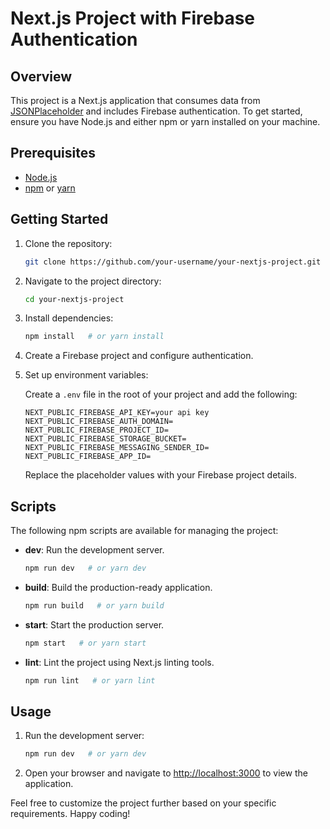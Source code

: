 # Next.js Project with Firebase Authentication

## Overview

This project is a Next.js application that consumes data from [JSONPlaceholder](https://jsonplaceholder.typicode.com/) and includes Firebase authentication. To get started, ensure you have Node.js and either npm or yarn installed on your machine.

## Prerequisites

- [Node.js](https://nodejs.org/)
- [npm](https://www.npmjs.com/) or [yarn](https://yarnpkg.com/)

## Getting Started

1. Clone the repository:

    ```bash
    git clone https://github.com/your-username/your-nextjs-project.git
    ```

2. Navigate to the project directory:

    ```bash
    cd your-nextjs-project
    ```

3. Install dependencies:

    ```bash
    npm install   # or yarn install
    ```

4. Create a Firebase project and configure authentication.

5. Set up environment variables:

    Create a `.env` file in the root of your project and add the following:

    ```env
    NEXT_PUBLIC_FIREBASE_API_KEY=your api key
    NEXT_PUBLIC_FIREBASE_AUTH_DOMAIN=
    NEXT_PUBLIC_FIREBASE_PROJECT_ID=
    NEXT_PUBLIC_FIREBASE_STORAGE_BUCKET=
    NEXT_PUBLIC_FIREBASE_MESSAGING_SENDER_ID=
    NEXT_PUBLIC_FIREBASE_APP_ID=
     ```

    Replace the placeholder values with your Firebase project details.

## Scripts

The following npm scripts are available for managing the project:

- **dev**: Run the development server.

    ```bash
    npm run dev   # or yarn dev
    ```

- **build**: Build the production-ready application.

    ```bash
    npm run build   # or yarn build
    ```

- **start**: Start the production server.

    ```bash
    npm start   # or yarn start
    ```

- **lint**: Lint the project using Next.js linting tools.

    ```bash
    npm run lint   # or yarn lint
    ```

## Usage

1. Run the development server:

    ```bash
    npm run dev   # or yarn dev
    ```

2. Open your browser and navigate to [http://localhost:3000](http://localhost:3000) to view the application.

Feel free to customize the project further based on your specific requirements. Happy coding!

